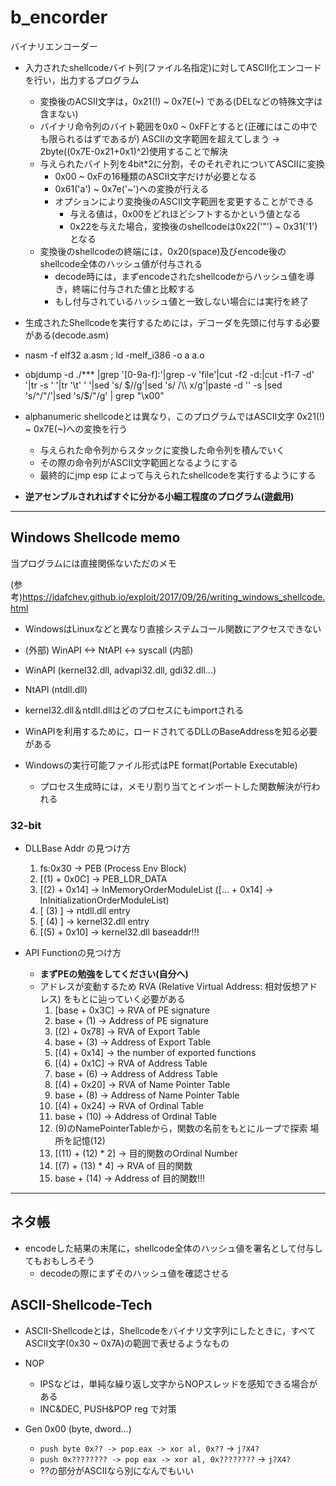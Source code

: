 # b_encorder
バイナリエンコーダー
- 入力されたshellcodeバイト列(ファイル名指定)に対してASCII化エンコードを行い，出力するプログラム
    - 変換後のACSII文字は，0x21(!) ~ 0x7E(~) である(DELなどの特殊文字は含まない)
    - バイナリ命令列のバイト範囲を0x0 ~ 0xFFとすると(正確にはこの中でも限られるはずであるが)
    ASCIIの文字範囲を超えてしまう -> 2byte((0x7E-0x21+0x1)^2)使用することで解決
    - 与えられたバイト列を4bit*2に分割，そのそれぞれについてASCIIに変換
        - 0x00 ~ 0xFの16種類のASCII文字だけが必要となる
        - 0x61('a') ~ 0x7e('~')への変換が行える
        - オプションにより変換後のASCII文字範囲を変更することができる
            - 与える値は，0x00をどれほどシフトするかという値となる
            - 0x22を与えた場合，変換後のshellcodeは0x22('"') ~ 0x31('1')となる
    - 変換後のshellcodeの終端には，0x20(space)及びencode後のshellcode全体のハッシュ値が付与される
        - decode時には，まずencodeされたshellcodeからハッシュ値を導き，終端に付与された値と比較する
        - もし付与されているハッシュ値と一致しない場合には実行を終了
- 生成されたShellcodeを実行するためには，デコーダを先頭に付与する必要がある(decode.asm)

- nasm -f elf32 a.asm ; ld -melf_i386 -o a a.o
- objdump -d ./*** |grep '[0-9a-f]:'|grep -v 'file'|cut -f2 -d:|cut -f1-7 -d' '|tr -s ' '|tr '\t' ' '|sed 's/ $//g'|sed 's/ /\\ x/g'|paste -d '' -s |sed 's/^/"/'|sed 's/$/"/g' | grep "\\x00"

- alphanumeric shellcodeとは異なり，このプログラムではASCII文字 0x21(!) ~ 0x7E(~)への変換を行う
    - 与えられた命令列からスタックに変換した命令列を積んでいく
    - その際の命令列がASCII文字範囲となるようにする
    - 最終的にjmp esp によって与えられたshellcodeを実行するようにする

- **逆アセンブルされればすぐに分かる小細工程度のプログラム(遊戯用)**
---
## Windows Shellcode memo
当プログラムには直接関係ないただのメモ

(参考)https://idafchev.github.io/exploit/2017/09/26/writing_windows_shellcode.html
- WindowsはLinuxなどと異なり直接システムコール関数にアクセスできない
- (外部) WinAPI <-> NtAPI <-> syscall (内部)
- WinAPI (kernel32.dll, advapi32.dll, gdi32.dll...)
- NtAPI (ntdll.dll)
- kernel32.dll＆ntdll.dllはどのプロセスにもimportされる
- WinAPIを利用するために，ロードされてるDLLのBaseAddressを知る必要がある 

- Windowsの実行可能ファイル形式はPE format(Portable Executable)
    - プロセス生成時には，メモリ割り当てとインポートした関数解決が行われる


### 32-bit
- DLLBase Addr の見つけ方
    1. fs:0x30 -> PEB (Process Env Block)
    2. [(1) + 0x0C] -> PEB_LDR_DATA
    3. [(2) + 0x14] -> InMemoryOrderModuleList
    ([... + 0x14] -> InInitializationOrderModuleList)
    4. [ (3) ] -> ntdll.dll entry
    5. [ (4) ] -> kernel32.dll entry
    6. [(5) + 0x10] -> kernel32.dll baseaddr!!!


- API Functionの見つけ方
    - **まずPEの勉強をしてください(自分へ)**
    - アドレスが変動するため RVA (Relative Virtual Address: 相対仮想アドレス)
    をもとに辿っていく必要がある
        1. [base + 0x3C] -> RVA of PE signature
        2. base + (1)    -> Address of PE signature
        3. [(2) + 0x78]  -> RVA of Export Table
        4. base + (3)  -> Address of Export Table
        5. [(4) + 0x14]  -> the number of exported functions
        6. [(4) + 0x1C]  -> RVA of Address Table
        7. base + (6)  -> Address of Address Table
        8. [(4) + 0x20]  -> RVA of Name Pointer Table
        9. base + (8)  -> Address of Name Pointer Table
        10. [(4) + 0x24] -> RVA of Ordinal Table
        11. base + (10) -> Address of Ordinal Table
        12. (9)のNamePointerTableから，関数の名前をもとにループで探索 場所を記憶(12)
        13. [(11) + (12) * 2] -> 目的関数のOrdinal Number
        14. [(7) + (13) * 4] -> RVA of 目的関数
        15. base + (14) -> Address of 目的関数!!!

---
## ネタ帳
- encodeした結果の末尾に，shellcode全体のハッシュ値を署名として付与してもおもしろそう
    - decodeの際にまずそのハッシュ値を確認させる

## ASCII-Shellcode-Tech
- ASCII-Shellcodeとは，Shellcodeをバイナリ文字列にしたときに，すべてASCII文字(0x30 ~ 0x7A)の範囲で表せるようなもの

- NOP
    - IPSなどは，単純な繰り返し文字からNOPスレッドを感知できる場合がある
    - INC&DEC, PUSH&POP reg で対策

- Gen 0x00 (byte, dword...)
    - ` push byte 0x?? -> pop eax -> xor al, 0x?? ` -> `j?X4?`
    - ` push 0x???????? -> pop eax -> xor al, 0x???????? ` -> `j?X4?`
    - ??の部分がASCIIなら別になんでもいい

